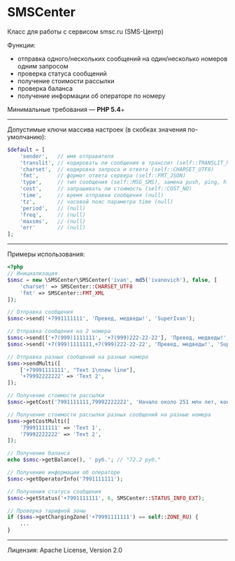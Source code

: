 SMSCenter
=========

Класс для работы с сервисом smsc.ru (SMS-Центр)

Функции:
* отправка одного/нескольких сообщений на один/несколько номеров одним запросом
* проверка статуса сообщений
* получение стоимости рассылки
* проверка баланса
* получение информации об операторе по номеру

Минимальные требования — **PHP 5.4**+

***

Допустимые ключи массива настроек (в скобках значения по-умолчанию):
```php
$default = [
    'sender',   // имя отправителя
    'translit', // кодировать ли сообщения в транслит (self::TRANSLIT_NONE)
    'charset',  // кодировка запроса и ответа (self::CHARSET_UTF8)
    'fmt',      // формат ответа сервера (self::FMT_JSON)
    'type',     // тип сообщения (self::MSG_SMS), замена push, ping, hlr и прочих
    'cost',     // запрашивать ли стоимость (self::COST_NO)
    'time',     // время отправки сообщения (null)
    'tz',       // часовой пояс параметра time (null)
    'period',   // (null)
    'freq',     // (null)
    'maxsms',   // (null)
    'err'       // (null)
];
```

***

Примеры использования:
```php
<?php
// Инициализация
$smsc = new \SMSCenter\SMSCenter('ivan', md5('ivanovich'), false, [
    'charset' => SMSCenter::CHARSET_UTF8
    'fmt' => SMSCenter::FMT_XML
]);

// Отправка сообщения
$smsc->send('+7991111111', 'Превед, медведы!', 'SuperIvan');

// Отправка сообщения на 2 номера
$smsc->send(['+7(999)1111111', '+7(999)222-22-22'], 'Превед, медведы!', 'SuperIvan');
$smsc->send('+7(999)1111111,+7(999)222-22-22', 'Превед, медведы!', 'SuperIvan');

// Отправка разных сообщений на разные номера
$sms->sendMulti([
    ['+79991111111', "Text 1\nnew line"],
    '+79992222222' => 'Text 2',
]);

// Получение стоимости рассылки
$smsc->getCost('7991111111,79992222222', 'Начало около 251 млн лет, конец — 201 млн лет назад.');

// Получение стоимости рассылки разных сообщений на разные номера
$sms->getCostMulti([
    '79991111111' => 'Text 1',
    '79992222222' => 'Text 2',
]);

// Получение баланса
echo $smsc->getBalance(), ' руб.'; // "72.2 руб."

// Получение информации об операторе
$smsc->getOperatorInfo('7991111111');

// Получения статуса сообщения
$smsc->getStatus('+7991111111', 6, SMSCenter::STATUS_INFO_EXT);

// Проверка тарифной зоны
if ($sms->getChargingZone('+79991111111') == self::ZONE_RU) {
    ...
}
```

***

Лицензия: Apache License, Version 2.0
